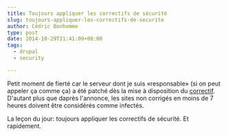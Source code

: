 ```yaml
---
title: Toujours appliquer les correctifs de sécurité
slug: toujours-appliquer-les-correctifs-de-securite
author: Cédric Bonhomme
type: post
date: 2014-10-29T21:41:09+00:00
tags:
  - drupal
  - security

---
```

Petit moment de fierté car le serveur dont je suis «responsable» (si on peut appeler ça comme ça) a été patché dès la mise à disposition du [correctif][1]. D'autant plus que daprès l'annonce, les sites non corrigés en moins de 7 heures doivent être considérés comme infectés.

La leçon du jour: toujours appliquer les correctifs de sécurité. Et rapidement.

 [1]: https://www.drupal.org/SA-CORE-2014-005